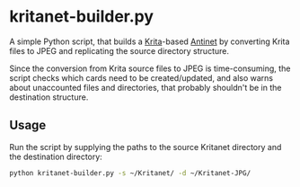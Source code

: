# kritanet-builder.py

A simple Python script, that builds a [Krita](https://krita.org/)-based [Antinet](https://www.scottscheper.com/antinet) by converting Krita files to JPEG and replicating the source directory structure.

Since the conversion from Krita source files to JPEG is time-consuming, the script checks which cards need to be created/updated, and also warns about unaccounted files and directories, that probably shouldn't be in the destination structure.

## Usage

Run the script by supplying the paths to the source Kritanet directory and the destination directory:
```bash
python kritanet-builder.py -s ~/Kritanet/ -d ~/Kritanet-JPG/
```
